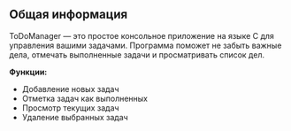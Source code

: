 ## Общая информация

ToDoManager — это простое консольное приложение на языке C для управления вашими задачами. Программа поможет не забыть важные дела, отмечать выполненные задачи и просматривать список дел.

**Функции:**

- Добавление новых задач
- Отметка задач как выполненных
- Просмотр текущих задач
- Удаление выбранных задач

